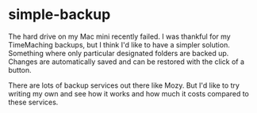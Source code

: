 simple-backup
=============

The hard drive on my Mac mini recently failed.  I was thankful for my 
TimeMaching backups, but I think I'd like to have a simpler solution.
Something where only particular designated folders are backed up.  Changes are
automatically saved and can be restored with the click of a button.

There are lots of backup services out there like Mozy.  But I'd like to try 
writing my own and see how it works and how much it costs compared to these
services.
